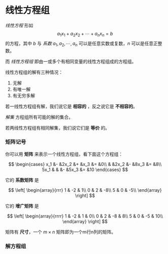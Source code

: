 # 线性方程组

*线性方程*
	形如 
	$$ a_1x_1 + a_2x_2 + \cdots + a_nx_n = b $$
	的方程，其中 $b$ 与 *系数* $a_1, a_2, \cdots, a_n$ 可以是任意实数或复数，$n$ 可以是任意正整数。

而 *线性方程组* 即由一或多个有相同变量的线性方程组成的方程组。

线性方程组的解有三种情况：

1. 无解
2. 有唯一解
3. 有无穷多解

若一线性方程组有解，我们说它是 **相容的** ，反之说它是 **不相容的**。

*解集*
	方程组所有可能的解的集合。

若两线性方程组有相同解集，我们说它们是 **等价** 的。

### 矩阵记号

你可以用 **矩阵** 来表示一个线性方程组，看下面这个方程组：

$$
\begin{cases}
x_1 &- &2x_2 &+ &x_3 &= &0\\
& &2x_2 &- &8x_3 &= &8\\
5x_1 & & &- &5x_3 &= &10
\end{cases}
$$

它的 **系数矩阵** 是

$$
\left[
\begin{array}{rrr} 
	1 & -2 & 1\\
	0 & 2 & -8\\
	5 & 0 & -5\\
\end{array}
\right]
$$

它的 **增广矩阵** 是

$$
\left[
\begin{array}{rrrr} 
	1 & -2 & 1 & 0\\
	0 & 2 & -8 & 8\\
	5 & 0 & -5 & 10\\
\end{array}
\right]
$$

矩阵有 **尺寸**，一个 $m \times n$ 矩阵即为一个m行n列的矩阵。

### 解方程组